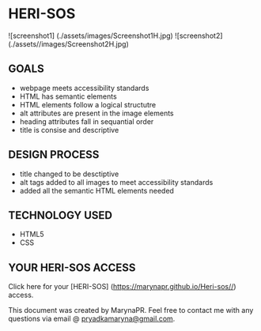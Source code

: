 # HERI-SOS

![screenshot1] (./assets/images/Screenshot1H.jpg)
![screenshot2] (./assets//images/Screenshot2H.jpg)

## GOALS
* webpage meets accessibility standards 
* HTML has semantic elements
* HTML elements follow a logical structutre
* alt attributes are present in the image elements
* heading attributes fall in sequantial order
* title is consise and descriptive

## DESIGN PROCESS
* title changed to be desctiptive
* alt tags added to all images to meet accessibility standards
* added all the semantic HTML elements needed

## TECHNOLOGY USED
* HTML5
* CSS

## YOUR HERI-SOS ACCESS
Click here for your [HERI-SOS] (https://marynapr.github.io/Heri-sos//) access.

This document was created by MarynaPR. 
Feel free to contact me with any questions via email @ pryadkamaryna@gmail.com.